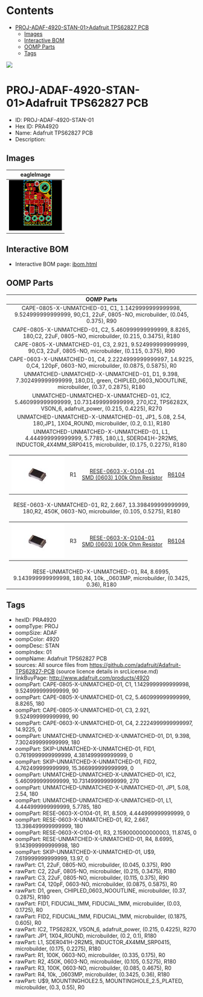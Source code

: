 



Contents
========

* [PROJ-ADAF-4920-STAN-01>Adafruit TPS62827 PCB](#proj-adaf-4920-stan-01adafruit-tps62827-pcb)
	* [Images](#images)
	* [Interactive BOM](#interactive-bom)
	* [OOMP Parts](#oomp-parts)
	* [Tags](#tags)
  
![][im]
# PROJ-ADAF-4920-STAN-01>Adafruit TPS62827 PCB

- ID: PROJ-ADAF-4920-STAN-01
- Hex ID: PRA4920
- Name: Adafruit TPS62827 PCB
- Description: 

## Images
  
  

|eagleImage|
| :---: |
|[![eagleImage](eagleImage_140.png)](eagleImage_600.png)|

## Interactive BOM

- Interactive BOM page: [ibom.html](kicad/bom/ibom.html)

## OOMP Parts
  

|OOMP Parts|
| :---: |
|CAPE-0805-X-UNMATCHED-01, C1, 1.1429999999999998, 9.524999999999999, 90,C1, 22uF, 0805-NO, microbuilder, (0.045, 0.375), R90|
|CAPE-0805-X-UNMATCHED-01, C2, 5.460999999999999, 8.8265, 180,C2, 22uF, 0805-NO, microbuilder, (0.215, 0.3475), R180|
|CAPE-0805-X-UNMATCHED-01, C3, 2.921, 9.524999999999999, 90,C3, 22uF, 0805-NO, microbuilder, (0.115, 0.375), R90|
|CAPE-0603-X-UNMATCHED-01, C4, 2.2224999999999997, 14.9225, 0,C4, 120pF, 0603-NO, microbuilder, (0.0875, 0.5875), R0|
|UNMATCHED-UNMATCHED-X-UNMATCHED-01, D1, 9.398, 7.302499999999999, 180,D1, green, CHIPLED_0603_NOOUTLINE, microbuilder, (0.37, 0.2875), R180|
|UNMATCHED-UNMATCHED-X-UNMATCHED-01, IC2, 5.460999999999999, 10.731499999999999, 270,IC2, TPS6282X, VSON_6, adafruit_power, (0.215, 0.4225), R270|
|UNMATCHED-UNMATCHED-X-UNMATCHED-01, JP1, 5.08, 2.54, 180,JP1, 1X04_ROUND, microbuilder, (0.2, 0.1), R180|
|UNMATCHED-UNMATCHED-X-UNMATCHED-01, L1, 4.444999999999999, 5.7785, 180,L1, SDER041H-2R2MS, INDUCTOR_4X4MM_SRP0415, microbuilder, (0.175, 0.2275), R180|
|<table><tr><td>![RESE-0603-X-O104-01](https://raw.githubusercontent.com/oomlout/oomlout_OOMP_parts/main/RESE-0603-X-O104-01/image_140.jpg)</td><td> R1</td><td>[RESE-0603-X-O104-01<br>SMD (0603) 100k Ohm Resistor](https://github.com/oomlout/oomlout_OOMP_parts/tree/main/RESE-0603-X-O104-01/)</td><td>[R6104](https://github.com/oomlout/oomlout_OOMP_parts/tree/main/RESE-0603-X-O104-01/)</td></tr></table>|
|RESE-0603-X-UNMATCHED-01, R2, 2.667, 13.398499999999999, 180,R2, 450K, 0603-NO, microbuilder, (0.105, 0.5275), R180|
|<table><tr><td>![RESE-0603-X-O104-01](https://raw.githubusercontent.com/oomlout/oomlout_OOMP_parts/main/RESE-0603-X-O104-01/image_140.jpg)</td><td> R3</td><td>[RESE-0603-X-O104-01<br>SMD (0603) 100k Ohm Resistor](https://github.com/oomlout/oomlout_OOMP_parts/tree/main/RESE-0603-X-O104-01/)</td><td>[R6104](https://github.com/oomlout/oomlout_OOMP_parts/tree/main/RESE-0603-X-O104-01/)</td></tr></table>|
|RESE-UNMATCHED-X-UNMATCHED-01, R4, 8.6995, 9.143999999999998, 180,R4, 10k, _0603MP, microbuilder, (0.3425, 0.36), R180|

## Tags

- hexID: PRA4920
- oompType: PROJ
- oompSize: ADAF
- oompColor: 4920
- oompDesc: STAN
- oompIndex: 01
- oompName: Adafruit TPS62827 PCB
- sources: All source files from https://github.com/adafruit/Adafruit-TPS62827-PCB (source licence details in srcLicense.md)
- linkBuyPage: http://www.adafruit.com/products/4920
- oompPart: CAPE-0805-X-UNMATCHED-01, C1, 1.1429999999999998, 9.524999999999999, 90
- oompPart: CAPE-0805-X-UNMATCHED-01, C2, 5.460999999999999, 8.8265, 180
- oompPart: CAPE-0805-X-UNMATCHED-01, C3, 2.921, 9.524999999999999, 90
- oompPart: CAPE-0603-X-UNMATCHED-01, C4, 2.2224999999999997, 14.9225, 0
- oompPart: UNMATCHED-UNMATCHED-X-UNMATCHED-01, D1, 9.398, 7.302499999999999, 180
- oompPart: SKIP-UNMATCHED-X-UNMATCHED-01, FID1, 0.7619999999999999, 4.381499999999999, 0
- oompPart: SKIP-UNMATCHED-X-UNMATCHED-01, FID2, 4.762499999999999, 15.366999999999999, 0
- oompPart: UNMATCHED-UNMATCHED-X-UNMATCHED-01, IC2, 5.460999999999999, 10.731499999999999, 270
- oompPart: UNMATCHED-UNMATCHED-X-UNMATCHED-01, JP1, 5.08, 2.54, 180
- oompPart: UNMATCHED-UNMATCHED-X-UNMATCHED-01, L1, 4.444999999999999, 5.7785, 180
- oompPart: RESE-0603-X-O104-01, R1, 8.509, 4.444999999999999, 0
- oompPart: RESE-0603-X-UNMATCHED-01, R2, 2.667, 13.398499999999999, 180
- oompPart: RESE-0603-X-O104-01, R3, 2.1590000000000003, 11.8745, 0
- oompPart: RESE-UNMATCHED-X-UNMATCHED-01, R4, 8.6995, 9.143999999999998, 180
- oompPart: SKIP-UNMATCHED-X-UNMATCHED-01, U$9, 7.619999999999999, 13.97, 0
- rawPart: C1, 22uF, 0805-NO, microbuilder, (0.045, 0.375), R90
- rawPart: C2, 22uF, 0805-NO, microbuilder, (0.215, 0.3475), R180
- rawPart: C3, 22uF, 0805-NO, microbuilder, (0.115, 0.375), R90
- rawPart: C4, 120pF, 0603-NO, microbuilder, (0.0875, 0.5875), R0
- rawPart: D1, green, CHIPLED_0603_NOOUTLINE, microbuilder, (0.37, 0.2875), R180
- rawPart: FID1, FIDUCIAL_1MM, FIDUCIAL_1MM, microbuilder, (0.03, 0.1725), R0
- rawPart: FID2, FIDUCIAL_1MM, FIDUCIAL_1MM, microbuilder, (0.1875, 0.605), R0
- rawPart: IC2, TPS6282X, VSON_6, adafruit_power, (0.215, 0.4225), R270
- rawPart: JP1, 1X04_ROUND, microbuilder, (0.2, 0.1), R180
- rawPart: L1, SDER041H-2R2MS, INDUCTOR_4X4MM_SRP0415, microbuilder, (0.175, 0.2275), R180
- rawPart: R1, 100K, 0603-NO, microbuilder, (0.335, 0.175), R0
- rawPart: R2, 450K, 0603-NO, microbuilder, (0.105, 0.5275), R180
- rawPart: R3, 100K, 0603-NO, microbuilder, (0.085, 0.4675), R0
- rawPart: R4, 10k, _0603MP, microbuilder, (0.3425, 0.36), R180
- rawPart: U$9, MOUNTINGHOLE2.5, MOUNTINGHOLE_2.5_PLATED, microbuilder, (0.3, 0.55), R0



[im]: eagleImage_450.png
